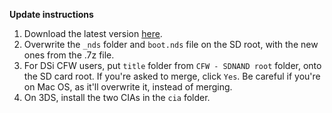 **Update instructions**
1. Download the latest version [here](https://github.com/RocketRobz/TWiLightMenu/releases).
2. Overwrite the `_nds` folder and `boot.nds` file on the SD root, with the new ones from the .7z file.
3. For DSi CFW users, put `title` folder from `CFW - SDNAND root` folder, onto the SD card root.
If you're asked to merge, click `Yes`. Be careful if you're on Mac OS, as it'll overwrite it, instead of merging.
4. On 3DS, install the two CIAs in the `cia` folder.